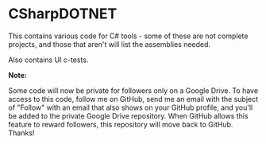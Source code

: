 CSharpDOTNET
============

This contains various code for C# tools - some of these are not complete projects, and those that aren't will list the assemblies needed.

Also contains UI c-tests.

**Note:**

Some code will now be private for followers only on a Google Drive.  To have access to this code, follow me on GitHub, send me an email with the subject of "Follow" with an email that also shows on your GitHub profile, and you'll be added to the private Google Drive repository.  When GitHub allows this feature to reward followers, this repository will move back to GitHub.  Thanks!
